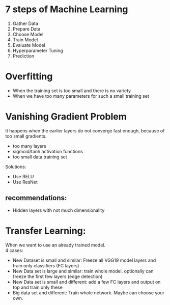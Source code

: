 


# 7 steps of Machine Learning

1. Gather Data
2. Prepare Data
3. Choose Model
4. Train Model
5. Evaluate Model
6. Hyperparameter Tuning
7. Prediction

# Overfitting

- When the training set is too small and there is no variety 
- When we have too many parameters for such a small training set 

# Vanishing Gradient Problem
It happens when the earlier layers do not converge fast enough, because of too small gradients.

- too many layers
- sigmoid/tanh activation functions 
- too small data training set

Solutions:
- Use RELU
- Use ResNet

## recommendations:
 - Hidden layers with not much dimensionality

# Transfer Learning:
When we want to use an already trained model.  
4 cases: 
 - New Dataset is small and similar: 
    Freeze all VGG19 model layers and train only classifiers (FC layers)
 - New Data set is large and similar:
    train whole model. optionally can freeze the first few layers (edge detection)
 - New Data set is small and different:
    add a few FC layers and output on top and train only these 
 - Big data set and different: 
    Train whole network. Maybe can choose your own. 

